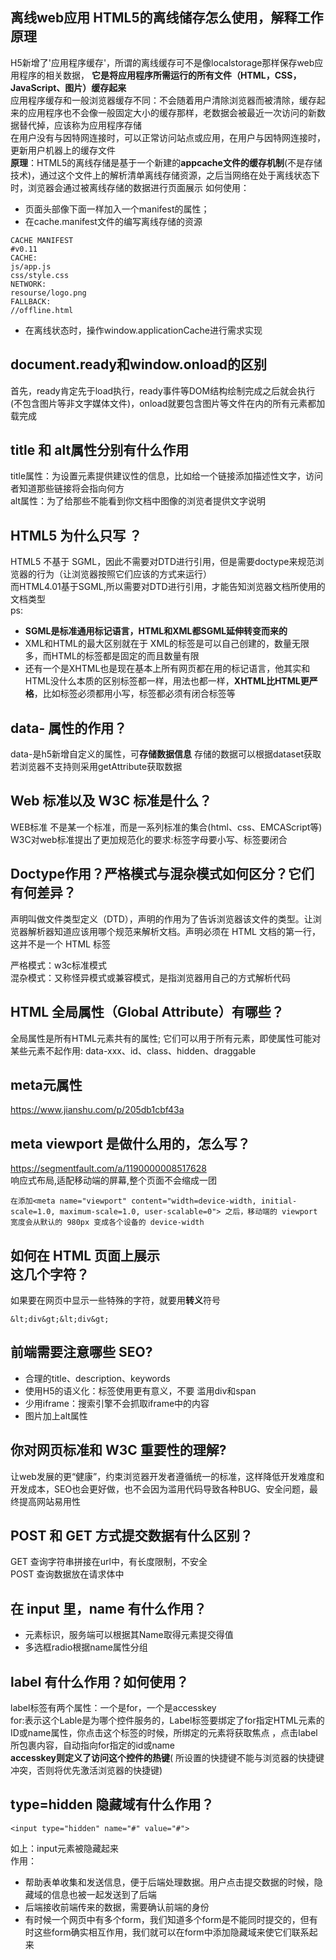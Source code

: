 ## 离线web应用 HTML5的离线储存怎么使用，解释工作原理
H5新增了'应用程序缓存'，所谓的离线缓存可不是像localstorage那样保存web应用程序的相关数据，
**它是将应用程序所需运行的所有文件（HTML，CSS，JavaScript、图片）缓存起来**    
应用程序缓存和一般浏览器缓存不同：不会随着用户清除浏览器而被清除，缓存起来的应用程序也不会像一般固定大小的缓存那样，老数据会被最近一次访问的新数据替代掉，应该称为应用程序存储      
在用户没有与因特网连接时，可以正常访问站点或应用，在用户与因特网连接时，更新用户机器上的缓存文件  
**原理**：HTML5的离线存储是基于一个新建的**appcache文件的缓存机制**(不是存储技术)，通过这个文件上的解析清单离线存储资源，之后当网络在处于离线状态下时，浏览器会通过被离线存储的数据进行页面展示
如何使用：
* 页面头部像下面一样加入一个manifest的属性；
* 在cache.manifest文件的编写离线存储的资源
````
CACHE MANIFEST
#v0.11
CACHE:
js/app.js
css/style.css
NETWORK:
resourse/logo.png
FALLBACK:
//offline.html
````
* 在离线状态时，操作window.applicationCache进行需求实现
## document.ready和window.onload的区别
首先，ready肯定先于load执行，ready事件等DOM结构绘制完成之后就会执行(不包含图片等非文字媒体文件)，onload就要包含图片等文件在内的所有元素都加载完成
## title 和 alt属性分别有什么作用
title属性：为设置元素提供建议性的信息，比如给一个链接添加描述性文字，访问者知道那些链接将会指向何方  
alt属性：为了给那些不能看到你文档中图像的浏览者提供文字说明
## HTML5 为什么只写 <!DOCTYPE html>？
HTML5 不基于 SGML，因此不需要对DTD进行引用，但是需要doctype来规范浏览器的行为（让浏览器按照它们应该的方式来运行）  
而HTML4.01基于SGML,所以需要对DTD进行引用，才能告知浏览器文档所使用的文档类型  
ps:
* **SGML是标准通用标记语言，HTML和XML都SGML延伸转变而来的**
* XML和HTML的最大区别就在于 XML的标签是可以自己创建的，数量无限多，而HTML的标签都是固定的而且数量有限
* 还有一个是XHTML也是现在基本上所有网页都在用的标记语言，他其实和HTML没什么本质的区别标签都一样，用法也都一样，**XHTML比HTML更严格**，比如标签必须都用小写，标签都必须有闭合标签等
## data- 属性的作用？
data-是h5新增自定义的属性，可**存储数据信息** 存储的数据可以根据dataset获取 若浏览器不支持则采用getAttribute获取数据
## Web 标准以及 W3C 标准是什么？
WEB标准 不是某一个标准，而是一系列标准的集合(html、css、EMCAScript等)  
W3C对web标准提出了更加规范化的要求:标签字母要小写、标签要闭合
## Doctype作用？严格模式与混杂模式如何区分？它们有何差异？
<!DOCTYPE>声明叫做文件类型定义（DTD），声明的作用为了告诉浏览器该文件的类型。让浏览器解析器知道应该用哪个规范来解析文档。<!DOCTYPE>声明必须在 HTML 文档的第一行，这并不是一个 HTML 标签  
严格模式：w3c标准模式  
混杂模式：又称怪异模式或兼容模式，是指浏览器用自己的方式解析代码
## HTML 全局属性（Global Attribute）有哪些？
全局属性是所有HTML元素共有的属性; 它们可以用于所有元素，即使属性可能对某些元素不起作用:
data-xxx、id、class、hidden、draggable
## meta元属性
https://www.jianshu.com/p/205db1cbf43a
## meta viewport 是做什么用的，怎么写？
https://segmentfault.com/a/1190000008517628  
响应式布局,适配移动端的屏幕,整个页面不会缩成一团
````
在添加<meta name="viewport" content="width=device-width, initial-scale=1.0, maximum-scale=1.0, user-scalable=0"> 之后，移动端的 viewport 宽度会从默认的 980px 变成各个设备的 device-width
````
## 如何在 HTML 页面上展示 <div></div> 这几个字符？
如果要在网页中显示一些特殊的字符，就要用**转义**符号
````
&lt;div&gt;&lt;div&gt;
````
## 前端需要注意哪些 SEO?
* 合理的title、description、keywords
* 使用H5的语义化：标签使用更有意义，不要 滥用div和span  
* 少用iframe：搜索引擎不会抓取iframe中的内容
* 图片加上alt属性
## 你对网页标准和 W3C 重要性的理解?
让web发展的更“健康”，约束浏览器开发者遵循统一的标准，这样降低开发难度和开发成本，SEO也会更好做，也不会因为滥用代码导致各种BUG、安全问题，最终提高网站易用性
## POST 和 GET 方式提交数据有什么区别？
GET 查询字符串拼接在url中，有长度限制，不安全  
POST 查询数据放在请求体中
## 在 input 里，name 有什么作用？
* 元素标识，服务端可以根据其Name取得元素提交得值
* 多选框radio根据name属性分组
## label 有什么作用？如何使用？
label标签有两个属性：一个是for，一个是accesskey  
for:表示这个Lable是为哪个控件服务的，Label标签要绑定了for指定HTML元素的ID或name属性，你点击这个标签的时候，所绑定的元素将获取焦点 ，点击label所包裹内容，自动指向for指定的id或name  
**accesskey则定义了访问这个控件的热键**( 所设置的快捷键不能与浏览器的快捷键冲突，否则将优先激活浏览器的快捷键)
## type=hidden 隐藏域有什么作用？
````
<input type="hidden" name="#" value="#">
````
如上：input元素被隐藏起来  
作用：  
* 帮助表单收集和发送信息，便于后端处理数据。用户点击提交数据的时候，隐藏域的信息也被一起发送到了后端
* 后端接收前端传来的数据，需要确认前端的身份
* 有时候一个网页中有多个form，我们知道多个form是不能同时提交的，但有时这些form确实相互作用，我们就可以在form中添加隐藏域来使它们联系起来
